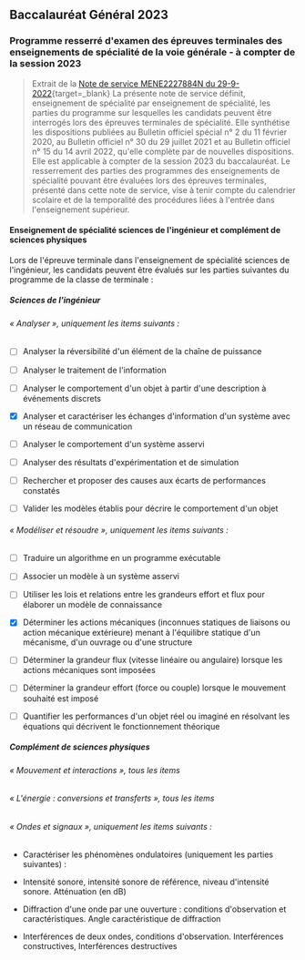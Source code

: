 ## Baccalauréat Général 2023

### Programme resserré d'examen des épreuves terminales des enseignements de spécialité de la voie générale - à compter de la session 2023
> Extrait de la [Note de service MENE2227884N du 29-9-2022](https://www.education.gouv.fr/bo/22/Hebdo36/MENE2227884N.htm){target=_blank}
> La présente note de service définit, enseignement de spécialité par enseignement de spécialité, les parties du programme sur lesquelles les candidats peuvent être interrogés lors des épreuves terminales de spécialité. Elle synthétise les dispositions publiées au Bulletin officiel spécial n° 2 du 11 février 2020, au Bulletin officiel n° 30 du 29 juillet 2021 et au Bulletin officiel n° 15 du 14 avril 2022, qu'elle complète par de nouvelles dispositions. Elle est applicable à compter de la session 2023 du baccalauréat. Le resserrement des parties des programmes des enseignements de spécialité pouvant être évaluées lors des épreuves terminales, présenté dans cette note de service, vise à tenir compte du calendrier scolaire et de la temporalité des procédures liées à l'entrée dans l'enseignement supérieur.

#### Enseignement de spécialité sciences de l'ingénieur et complément de sciences physiques
Lors de l'épreuve terminale dans l'enseignement de spécialité sciences de l'ingénieur, les candidats peuvent être évalués sur les parties suivantes du programme de la classe de terminale :

##### Sciences de l'ingénieur
###### « Analyser », uniquement les items suivants :

- [ ] Analyser la réversibilité d'un élément de la chaîne de puissance

- [ ] Analyser le traitement de l'information

- [ ] Analyser le comportement d'un objet à partir d'une description à événements discrets

- [x] Analyser et caractériser les échanges d'information d'un système avec un réseau de communication

- [ ] Analyser le comportement d'un système asservi

- [ ] Analyser des résultats d'expérimentation et de simulation

- [ ] Rechercher et proposer des causes aux écarts de performances constatés

- [ ] Valider les modèles établis pour décrire le comportement d'un objet

###### « Modéliser et résoudre », uniquement les items suivants :

- [ ] Traduire un algorithme en un programme exécutable

- [ ] Associer un modèle à un système asservi

- [ ] Utiliser les lois et relations entre les grandeurs effort et flux pour élaborer un modèle de connaissance

- [x] Déterminer les actions mécaniques (inconnues statiques de liaisons ou action mécanique extérieure) menant à l'équilibre statique d'un mécanisme, d'un ouvrage ou d'une structure

- [ ] Déterminer la grandeur flux (vitesse linéaire ou angulaire) lorsque les actions mécaniques sont imposées

- [ ] Déterminer la grandeur effort (force ou couple) lorsque le mouvement souhaité est imposé

- [ ] Quantifier les performances d'un objet réel ou imaginé en résolvant les équations qui décrivent le fonctionnement théorique 

##### Complément de sciences physiques
###### « Mouvement et interactions », tous les items
###### « L'énergie : conversions et transferts », tous les items
###### « Ondes et signaux », uniquement les items suivants :
- Caractériser les phénomènes ondulatoires (uniquement les parties suivantes) :

- Intensité sonore, intensité sonore de référence, niveau d'intensité sonore. Atténuation (en dB)

- Diffraction d'une onde par une ouverture : conditions d'observation et caractéristiques. Angle caractéristique de diffraction

- Interférences de deux ondes, conditions d'observation. Interférences constructives, Interférences destructives